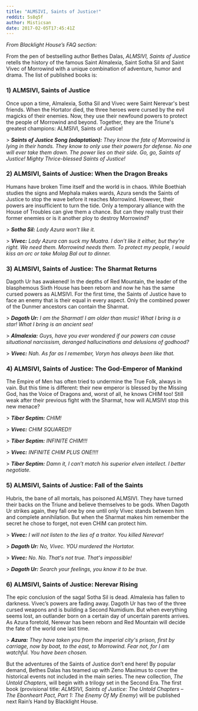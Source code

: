 ```yaml
---
title: "ALMSIVI, Saints of Justice!"
reddit: 5s8q5f
author: Misticsan
date: 2017-02-05T17:45:41Z
---
```


*From Blacklight House’s FAQ section:*

From the pen of bestselling author Bethes Dalas, *ALMSIVI, Saints of Justice* retells the history of the famous Saint Almalexia, Saint Sotha Sil and Saint Vivec of Morrowind with a unique combination of adventure, humor and drama. The list of published books is:

### 1) ALMSIVI, Saints of Justice

Once upon a time, Almalexia, Sotha Sil and Vivec were Saint Nerevar's best friends. When the Hortator died, the three heroes were cursed by the evil magicks of their enemies. Now, they use their newfound powers to protect the people of Morrowind and beyond. Together, they are the Triune's greatest champions: ALMSIVI, Saints of Justice!

&gt; ***Saints of Justice Song (adaptation):*** *They know the fate of Morrowind is lying in their hands. They know to only use their powers for defense. No one will ever take them down. The power lies on their side. Go, go, Saints of Justice! Mighty Thrice-blessed Saints of Justice!*


### 2) ALMSIVI, Saints of Justice: When the Dragon Breaks

Humans have broken Time itself and the world is in chaos. While Boethiah studies the signs and Mephala makes wards, Azura sends the Saints of Justice to stop the wave before it reaches Morrowind. However, their powers are insufficient to turn the tide. Only a temporary alliance with the House of Troubles can give them a chance. But can they really trust their former enemies or is it another ploy to destroy Morrowind?

&gt; ***Sotha Sil:*** *Lady Azura won’t like it.*

 &gt; ***Vivec:*** *Lady Azura can suck my Muatra. I don’t like it either, but they’re right. We need them. Morrowind needs them. To protect my people, I would kiss an orc or take Molag Bal out to dinner.*

### 3) ALMSIVI, Saints of Justice: The Sharmat Returns

Dagoth Ur has awakened! In the depths of Red Mountain, the leader of the blasphemous Sixth House has been reborn and now he has the same cursed powers as ALMSIVI. For the first time, the Saints of Justice have to face an enemy that is their equal in every aspect. Only the combined power of the Dunmer ancestors can contain the Sharmat.

&gt; ***Dagoth Ur:*** *I am the Sharmat! I am older than music! What I bring is a star! What I bring is an ancient sea!*

&gt; ***Almalexia:*** *Guys, have you ever wondered if our powers can cause situational narcissism, deranged hallucinations and delusions of godhood?*

&gt; ***Vivec:*** *Nah. As far as I remember, Voryn has always been like that.* 

### 4) ALMSIVI, Saints of Justice: The God-Emperor of Mankind

The Empire of Men has often tried to undermine the True Folk, always in vain. But this time is different: their new emperor is blessed by the Missing God, has the Voice of Dragons and, worst of all, he knows CHIM too! Still weak after their previous fight with the Sharmat, how will ALMSIVI stop this new menace?

&gt; ***Tiber Septim:*** *CHIM!*

&gt; ***Vivec:*** *CHIM SQUARED!!*

&gt; ***Tiber Septim:*** *INFINITE CHIM!!!*

&gt; ***Vivec:*** *INFINITE CHIM PLUS ONE!!!!*

&gt; ***Tiber Septim:*** *Damn it, I can’t match his superior elven intellect. I better negotiate.* 

### 5) ALMSIVI, Saints of Justice: Fall of the Saints

Hubris, the bane of all mortals, has poisoned ALMSIVI. They have turned their backs on the Triune and believe themselves to be gods. When Dagoth Ur strikes again, they fall one by one until only Vivec stands between him and complete annihilation. But when the Sharmat makes him remember the secret he chose to forget, not even CHIM can protect him.

&gt; ***Vivec:*** *I will not listen to the lies of a traitor. You killed Nerevar!*

&gt; ***Dagoth Ur:*** *No, Vivec. YOU murdered the Hortator.*

&gt; ***Vivec:*** *No. No. That's not true. That's impossible!* 

&gt; ***Dagoth Ur:*** *Search your feelings, you know it to be true.*

### 6) ALMSIVI, Saints of Justice: Nerevar Rising

The epic conclusion of the saga! Sotha Sil is dead. Almalexia has fallen to darkness. Vivec’s powers are fading away. Dagoth Ur has two of the three cursed weapons and is building a Second Numidium. But when everything seems lost, an outlander born on a certain day of uncertain parents arrives. As Azura foretold, Nerevar has been reborn and Red Mountain will decide the fate of the world one last time.

&gt; ***Azura:*** *They have taken you from the imperial city's prison, first by carriage, now by boat, to the east, to Morrowind. Fear not, for I am watchful. You have been chosen.*    


But the adventures of the Saints of Justice don’t end here! By popular demand, Bethes Dalas has teamed up with Zeno Maximus to cover the historical events not included in the main series. The new collection, *The Untold Chapters*, will begin with a trilogy set in the Second Era. The first book (provisional title: *ALMSIVI, Saints of Justice: The Untold Chapters – The Ebonheart Pact, Part 1: The Enemy Of My Enemy*) will be published next Rain’s Hand by Blacklight House.
